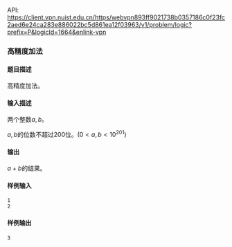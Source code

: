 API: https://client.vpn.nuist.edu.cn/https/webvpn893ff9021738b0357186c0f23fc2aed6e24ca283e886022bc5d861ea12f03963/v1/problem/logic?prefix=P&logicId=1664&enlink-vpn

### 高精度加法

#### 题目描述

高精度加法。

#### 输入描述

两个整数$a,b$。

$a,b$的位数不超过200位。$(0<a,b<10^{201})$

#### 输出

$a+b$的结果。

#### 样例输入

```
1
2
```

#### 样例输出

```
3
```





